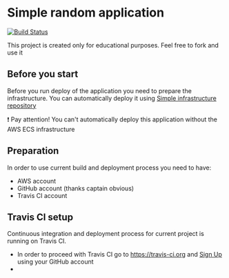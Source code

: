 # Simple random application
[![Build Status](https://travis-ci.org/99stealth/simple_random_app.svg?branch=master)](https://travis-ci.org/99stealth/simple_random_app)

This project is created only for educational purposes. Feel free to fork and use it

## Before you start
Before you run deploy of the application you need to prepare the infrastructure. You can automatically deploy it using [Simple infrastructure repository](https://github.com/99stealth/simple-infrastructure "Simple Infrastructure")

:exclamation: Pay attention! You can't automatically deploy this application without the AWS ECS infrastructure

## Preparation
In order to use current build and deployment process you need to have:
* AWS account
* GitHub account (thanks captain obvious)
* Travis CI account

## Travis CI setup
Continuous integration and deployment process for current project is running on Travis CI. 
* In order to proceed with Travis CI go to https://travis-ci.org and [Sign Up](https://travis-ci.org "TravisCI") using your GitHub account
* 